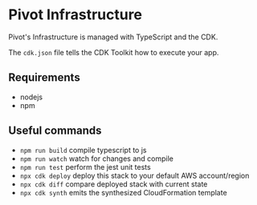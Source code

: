 # Pivot Infrastructure

Pivot's Infrastructure is managed with TypeScript and the CDK.

The `cdk.json` file tells the CDK Toolkit how to execute your app.

## Requirements

 * nodejs
 * npm

## Useful commands

 * `npm run build`   compile typescript to js
 * `npm run watch`   watch for changes and compile
 * `npm run test`    perform the jest unit tests
 * `npx cdk deploy`      deploy this stack to your default AWS account/region
 * `npx cdk diff`        compare deployed stack with current state
 * `npx cdk synth`       emits the synthesized CloudFormation template
